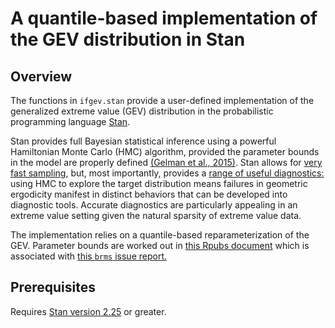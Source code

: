 A quantile-based implementation of the GEV distribution in Stan
================

## Overview

The functions in `ifgev.stan` provide a user-defined implementation of
the generalized extreme value (GEV) distribution in the probabilistic
programming language [Stan](https://mc-stan.org/).

Stan provides full Bayesian statistical inference using a powerful
Hamiltonian Monte Carlo (HMC) algorithm, provided the parameter bounds
in the model are properly defined [(Gelman et al.,
2015)](https://journals.sagepub.com/doi/abs/10.3102/1076998615606113).
Stan allows for [very fast sampling](https://arxiv.org/abs/1206.1901),
but, most importantly, provides a [range of useful
diagnostics:](https://mc-stan.org/docs/stan-users-guide/) using HMC to
explore the target distribution means failures in geometric ergodicity
manifest in distinct behaviors that can be developed into diagnostic
tools. Accurate diagnostics are particularly appealing in an extreme
value setting given the natural sparsity of extreme value data.

The implementation relies on a quantile-based reparameterization of the
GEV. Parameter bounds are worked out in [this Rpubs
document](https://rpubs.com/dbarna/brmsgev) which is associated with
[this `brms` issue
report.](https://github.com/paul-buerkner/brms/issues/1345)

## Prerequisites

Requires [Stan version
2.25](https://mc-stan.org/rstan/reference/stan_version.html) or greater.

